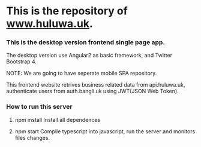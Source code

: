 # This is the repository of www.huluwa.uk. #

### This is the desktop version frontend single page app. ###
The desktop version use Angular2 as basic framework, and Twitter Bootstrap 4.

NOTE: We are going to have seperate mobile SPA repository.

This frontend website retrives business related data from api.huluwa.uk, authenticate
users from auth.bangli.uk using JWT(JSON Web Token).

### How to run this server ###

1. npm install
Install all dependences

2. npm start
Compile typescript into javascript, run the server and monitors files changes.